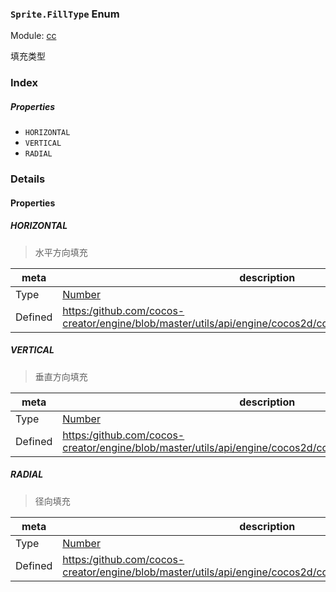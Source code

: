 ### `Sprite.FillType` Enum



Module: [cc](../modules/cc.md)




填充类型

### Index

##### Properties

  - `HORIZONTAL`
  - `VERTICAL`
  - `RADIAL`

### Details

#### Properties


##### HORIZONTAL

> 水平方向填充

| meta | description |
|------|-------------|
| Type | <a href="https://developer.mozilla.org/en/JavaScript/Reference/Global_Objects/Number" class="crosslink external" target="_blank">Number</a> |
| Defined | [https:/github.com/cocos-creator/engine/blob/master/utils/api/engine/cocos2d/core/components/CCSprite.js:63](https:/github.com/cocos-creator/engine/blob/master/utils/api/engine/cocos2d/core/components/CCSprite.js#L63) |



##### VERTICAL

> 垂直方向填充

| meta | description |
|------|-------------|
| Type | <a href="https://developer.mozilla.org/en/JavaScript/Reference/Global_Objects/Number" class="crosslink external" target="_blank">Number</a> |
| Defined | [https:/github.com/cocos-creator/engine/blob/master/utils/api/engine/cocos2d/core/components/CCSprite.js:68](https:/github.com/cocos-creator/engine/blob/master/utils/api/engine/cocos2d/core/components/CCSprite.js#L68) |



##### RADIAL

> 径向填充

| meta | description |
|------|-------------|
| Type | <a href="https://developer.mozilla.org/en/JavaScript/Reference/Global_Objects/Number" class="crosslink external" target="_blank">Number</a> |
| Defined | [https:/github.com/cocos-creator/engine/blob/master/utils/api/engine/cocos2d/core/components/CCSprite.js:73](https:/github.com/cocos-creator/engine/blob/master/utils/api/engine/cocos2d/core/components/CCSprite.js#L73) |


